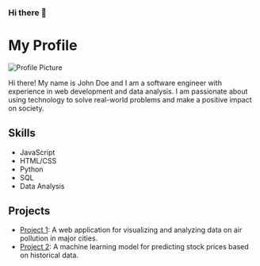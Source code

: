 ### Hi there 👋

<!--
**VjayRam/VjayRam** is a ✨ _special_ ✨ repository because its `README.md` (this file) appears on your GitHub profile.

Here are some ideas to get you started:

- 🔭 I’m currently working on ...
- 🌱 I’m currently learning ...
- 👯 I’m looking to collaborate on ...
- 🤔 I’m looking for help with ...
- 💬 Ask me about ...
- 📫 How to reach me: ...
- 😄 Pronouns: ...
- ⚡ Fun fact: ...
-->

<html>
  <body>
    <h1>My Profile</h1>
    <img src="https://imgur.com/a/wgluJ1h" alt="Profile Picture">
    <p class="description">
      Hi there! My name is John Doe and I am a software engineer with experience in web development and data analysis. I am passionate about using technology to solve real-world problems and make a positive impact on society.
    </p>
    <h2>Skills</h2>
    <ul class="skills">
      <li>JavaScript</li>
      <li>HTML/CSS</li>
      <li>Python</li>
      <li>SQL</li>
      <li>Data Analysis</li>
    </ul>
    <h2>Projects</h2>
    <ul>
      <li>
        <a href="https://github.com/johndoe/project1">Project 1</a>: A web application for visualizing and analyzing data on air pollution in major cities.
      </li>
      <li>
        <a href="https://github.com/johndoe/project2">Project 2</a>: A machine learning model for predicting stock prices based on historical data.
      </li>
    </ul>
  </body>
</html>
